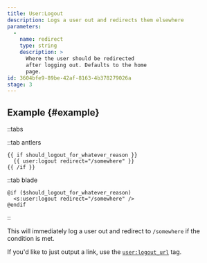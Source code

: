 ```yaml
---
title: User:Logout
description: Logs a user out and redirects them elsewhere
parameters:
  -
    name: redirect
    type: string
    description: >
      Where the user should be redirected
      after logging out. Defaults to the home
      page.
id: 3604bfe9-89be-42af-8163-4b378279026a
stage: 3
---
```


## Example {#example}


::tabs

::tab antlers
```antlers
{{ if should_logout_for_whatever_reason }}
  {{ user:logout redirect="/somewhere" }}
{{ /if }}
```
::tab blade
```blade
@if ($should_logout_for_whatever_reason)
  <s:user:logout redirect="/somewhere" />
@endif
```
::

This will immediately log a user out and redirect to `/somewhere` if the condition is met.

If you'd like to just output a link, use the [`user:logout_url`](/tags/user-logout_url) tag.
